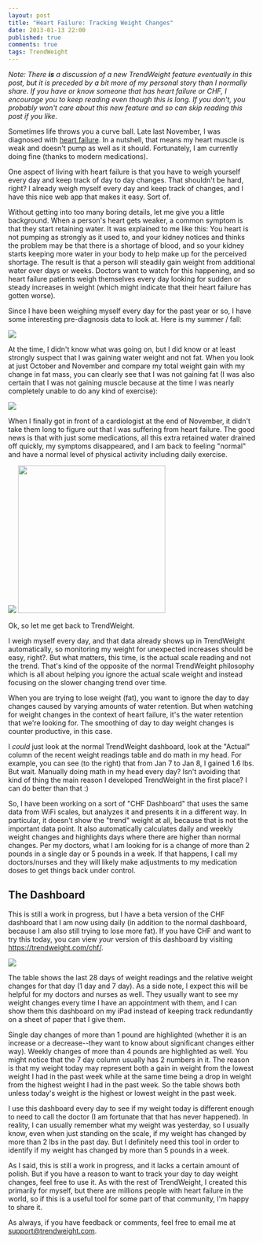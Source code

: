 ```yaml
---
layout: post
title: "Heart Failure: Tracking Weight Changes"
date: 2013-01-13 22:00
published: true
comments: true
tags: TrendWeight
---
```


_Note: There __is__ a discussion of a new TrendWeight feature eventually in this post, but it is preceded by a bit more of my personal story than I normally share.  If you have or know someone that has heart failure or CHF, I encourage you to keep reading even though this is long.  If you don't, you probably won't care about this new feature and so can skip reading this post if you like._

Sometimes life throws you a curve ball.  Late last November, I was diagnosed with [heart failure](http://en.wikipedia.org/wiki/Heart_failure).  In a nutshell, that means my heart muscle is weak and doesn't pump as well as it should.  Fortunately, I am currently doing fine (thanks to modern medications).

One aspect of living with heart failure is that you have to weigh yourself every day and keep track of day to day changes.  That shouldn't be hard, right?  I already weigh myself every day and keep track of changes, and I have this nice web app that makes it easy.  Sort of.

Without getting into too many boring details, let me give you a little background.  When a person's heart gets weaker, a common symptom is that they start retaining water.  It was explained to me like this: You heart is not pumping as strongly as it used to, and your kidney notices and thinks the problem may be that there is a shortage of blood, and so your kidney starts keeping more water in your body to help make up for the perceived shortage.  The result is that a person will steadily gain weight from additional water over days or weeks.  Doctors want to watch for this happening, and so heart failure patients weigh themselves every day looking for sudden or steady increases in weight (which might indicate that their heart failure has gotten worse).

Since I have been weighing myself every day for the past year or so, I have some interesting pre-diagnosis data to look at.  Here is my summer / fall:

<img class="fancybox" src="/stuff/trendweight-chf-chart1.png" />

At the time, I didn't know what was going on, but I did know or at least strongly suspect that I was gaining water weight and not fat.  When you look at just October and November and compare my total weight gain with my change in fat mass, you can clearly see that I was not gaining fat (I was also certain that I was not gaining muscle because at the time I was nearly completely unable to do any kind of exercise):

<img class="fancybox" src="/stuff/trendweight-chf-chart3.png" />

When I finally got in front of a cardiologist at the end of November, it didn't take them long to figure out that I was suffering from heart failure.  The good news is that with just some medications, all this extra retained water drained off quickly, my symptoms disappeared, and I am back to feeling "normal" and have a normal level of physical activity including daily exercise.

<img class="fancybox" src="/stuff/trendweight-chf-chart2.png" />

<img class="float-right border" src="/stuff/trendweight-chf-table1.png" width="300" />

Ok, so let me get back to TrendWeight.

I weigh myself every day, and that data already shows up in TrendWeight automatically, so monitoring my weight for unexpected increases should be easy, right?.  But what matters, this time, is the actual scale reading and not the trend.  That's kind of the opposite of the normal TrendWeight philosophy which is all about helping you ignore the actual scale weight and instead focusing on the slower changing trend over time.

When you are trying to lose weight (fat), you want to ignore the day to day changes caused by varying amounts of water retention.  But when watching for weight changes in the context of heart failure, it's the water retention that we're looking for.  The smoothing of day to day weight changes is counter productive, in this case.

I _could_ just look at the normal TrendWeight dashboard, look at the "Actual" column of the recent weight readings table and do math in my head.  For example, you can see (to the right) that from Jan 7 to Jan 8, I gained 1.6 lbs.  But wait.  Manually doing math in my head every day?  Isn't avoiding that kind of thing the main reason I developed TrendWeight in the first place?  I can do better than that :)

So, I have been working on a sort of "CHF Dashboard" that uses the same data from WiFi scales, but analyzes it and presents it in a different way.  In particular, it doesn't show the "trend" weight at all, because that is not the important data point.  It also automatically calculates daily and weekly weight changes and highlights days where there are higher than normal changes.  Per my doctors, what I am looking for is a change of more than 2 pounds in a single day or 5 pounds in a week.  If that happens, I call my doctors/nurses and they will likely make adjustments to my medication doses to get things back under control.

## The Dashboard

This is still a work in progress, but I have a beta version of the CHF dashboard that I am now using daily (in addition to the normal dashboard, because I am also still trying to lose more fat).  If you have CHF and want to try this today, you can view _your_ version of this dashboard by visiting <https://trendweight.com/chf/>.

<img class="fancybox border" src="/stuff/trendweight-chf-dashboard.png" />

The table shows the last 28 days of weight readings and the relative weight changes for that day (1 day and 7 day).  As a side note, I expect this will be helpful for my doctors and nurses as well.  They usually want to see my weight changes every time I have an appointment with them, and I can show them this dashboard on my iPad instead of keeping track redundantly on a sheet of paper that I give them.

Single day changes of more than 1 pound are highlighted (whether it is an increase or a decrease--they want to know about significant changes either way).  Weekly changes of more than 4 pounds are highlighted as well.  You might notice that the 7 day column usually has 2 numbers in it.  The reason is that my weight today may represent both a gain in weight from the lowest weight I had in the past week while at the same time being a drop in weight from the highest weight I had in the past week.  So the table shows both unless today's weight _is_ the highest or lowest weight in the past week.

I use this dashboard every day to see if my weight today is different enough to need to call the doctor (I am fortunate that that has never happened).  In reality, I can usually remember what my weight was yesterday, so I usually know, even when just standing on the scale, if my weight has changed by more than 2 lbs in the past day.  But I definitely need this tool in order to identify if my weight has changed by more than 5 pounds in a week.

As I said, this is still a work in progress, and it lacks a certain amount of polish.  But if you have a reason to want to track your day to day weight changes, feel free to use it.  As with the rest of TrendWeight, I created this primarily for myself, but there are millions people with heart failure in the world, so if this is a useful tool for some part of that community, I'm happy to share it.

As always, if you have feedback or comments, feel free to email me at <support@trendweight.com>.
